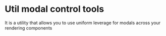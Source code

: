 # Util modal control tools
It is a utility that allows you to use uniform leverage for modals across your rendering components